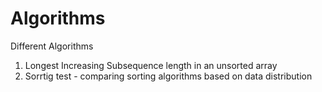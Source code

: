 # Algorithms
 Different Algorithms
1. Longest Increasing Subsequence length in an unsorted array
2. Sorrtig test - comparing sorting algorithms based on data distribution
